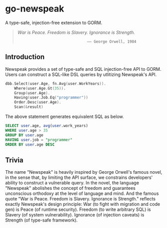 # go-newspeak

A type-safe, injection-free extension to GORM.

> _War is Peace. Freedom is Slavery. Ignorance is Strength._
> 
>                                    —— George Orwell, 1984
>                                    

## Introduction
Newspeak provides a set of type-safe and SQL injection-free API to GORM. 
Users can construct a SQL-like DSL queries by utlitizing Newspeak's API.

```go
dbb.Select(user.Age, fn.Avg(user.WorkYears)).
    Where(user.Age.Gt(35)).
    Group(user.Age).
    Having(user.Job.Eq("programmer"))
    Order.Desc(user.Age).
    Scan(&result)
```

The above statement generates equivalent SQL as below.

```sql
SELECT user.age, avg(user.work_years)
WHERE user.age > 35
GROUP BY user.age
HAVING user.job = "programmer"
ORDER BY user.age DESC
```


## Trivia
The name "Newspeak" is heavily inspired by George Orwell's famous novel, in the sense that, by limiting the API surface, we constrains developers' ability to construct a vulnerable query. In the novel,  the language "Newspeak" abolishes the concept of freedom and guarantees unconscious orthodoxy at the level of language and mind. 
And the famous quote "War is Peace. Freedom is Slavery. Ignorance is Strength." reflects exactly Newspeak's design principle:
War (to fight with migration and code gen) is Peace (of runtime security).
Freedom (to write arbitrary SQL) is Slavery (of system vulnerability).
Ignorance (of injection caveats) is Strength (of type-safe framework).
